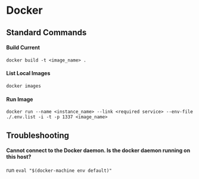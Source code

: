 # Docker #

## Standard Commands ##

#### Build Current ####
`docker build -t <image_name> .`

#### List Local Images ####
`docker images`

#### Run Image ####
`docker run --name <instance_name> --link <required service> --env-file ./.env.list -i -t -p 1337 <image_name>`

## Troubleshooting ##

#### Cannot connect to the Docker daemon. Is the docker daemon running on this host? ####
run `eval "$(docker-machine env default)"`
